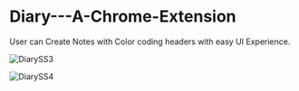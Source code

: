 # Diary---A-Chrome-Extension
User can Create Notes with Color coding headers with easy UI Experience.

![DiarySS3](https://user-images.githubusercontent.com/50762218/172330553-b6278483-cce7-492f-a038-eb5e2f43b641.png)

![DiarySS4](https://user-images.githubusercontent.com/50762218/172330575-e30bef4b-88c2-44df-abe0-75db780df706.png)
